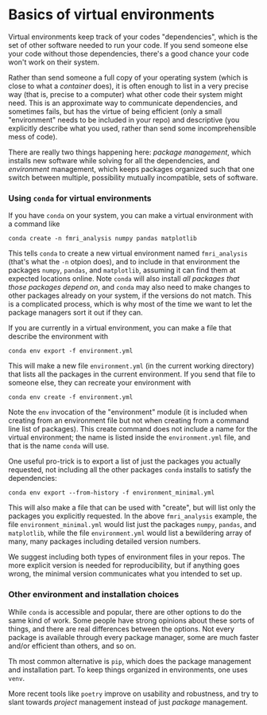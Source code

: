 # Basics of virtual environments

Virtual environments keep track of your codes "dependencies", which is the set of other software needed to run your code. If you send someone else your code without those dependencies, there's a good chance your code won't work on their system.

Rather than send someone a full copy of your operating system (which is close to what a *container* does), it is often enough to list in a very precise way (that is, precise to a computer) what other code their system might need. This is an approximate way to communicate dependencies, and sometimes fails, but has the virtue of being efficient (only a small "environment" needs to be included in your repo) and descriptive (you explicitly describe what you used, rather than send some incomprehensible mess of code).

There are really two things happening here: *package management*, which installs new software while solving for all the dependencies, and *environment* management, which keeps packages organized such that one switch between multiple, possibility mutually incompatible, sets of software.

### Using `conda` for virtual environments

If you have `conda` on your system, you can make a virtual environment with a command like
```
conda create -n fmri_analysis numpy pandas matplotlib
```
This tells `conda` to create a new virtual environment named `fmri_analysis` (that's what the `-n` otpion does), and to include in that environment the packages `numpy`, `pandas`, and `matplotlib`, assuming it can find them at expected locations online. Note `conda` will also install *all packages that those packages depend on*, and `conda` may also need to make changes to other packages already on your system, if the versions do not match. This is a complicated process, which is why most of the time we want to let the package managers sort it out if they can.

If you are currently in a virtual environment, you can make a file that describe the environment with
```
conda env export -f environment.yml
```
This will make a new file `environment.yml` (in the current working directory) that lists all the packages in the current environment. If you send that file to someone else, they can recreate your environment with
```
conda env create -f environment.yml
```
Note the `env` invocation of the "environment" module (it is included when creating from an environment file but not when creating from a command line list of packages). This create command does not include a name for the virtual environment; the name is listed inside the `environment.yml` file, and that is the name `conda` will use.

One useful pro-trick is to export a list of just the packages you actually requested, not including all the other packages `conda` installs to satisfy the dependencies:
```
conda env export --from-history -f environment_minimal.yml
```
This will also make a file that can be used with "create", but will list only the packages you explicitly requested. In the above `fmri_analysis` example, the file `environment_minimal.yml` would list just the packages  `numpy`, `pandas`, and `matplotlib`, while the file `environment.yml` would list a bewildering array of many, many packages including detailed version numbers.

We suggest including both types of environment files in your repos. The more explicit version is needed for reproducibility, but if anything goes wrong, the minimal version communicates what you intended to set up.

### Other environment and installation choices

While `conda` is accessible and popular, there are other options to do the same kind of work. Some people have strong opinions about these sorts of things, and there are real differences between the options. Not every package is available through every package manager, some are much faster and/or efficient than others, and so on.

Th most common alternative is `pip`, which does the package management and installation part. To keep things organized in environments, one uses `venv`.

More recent tools like `poetry` improve on usability and robustness, and try to slant towards *project* management instead of just *package* management.



